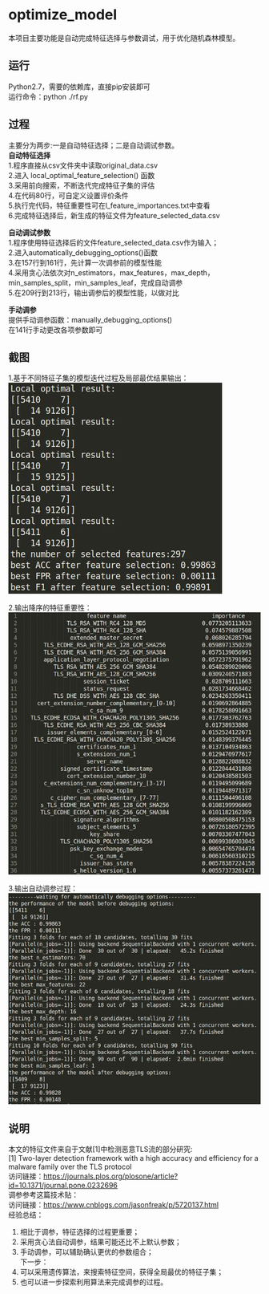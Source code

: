 # optimize_model
本项目主要功能是自动完成特征选择与参数调试，用于优化随机森林模型。

## 运行  
Python2.7，需要的依赖库，直接pip安装即可  
运行命令：python ./rf.py   

## 过程  
主要分为两步:一是自动特征选择；二是自动调试参数。  
**自动特征选择**  
1.程序直接从csv文件夹中读取original_data.csv  
2.进入 local_optimal_feature_selection() 函数  
3.采用前向搜索，不断迭代完成特征子集的评估  
4.在代码80行，可自定义设置评价条件  
5.执行完代码，特征重要性可在l_feature_importances.txt中查看  
6.完成特征选择后，新生成的特征文件为feature_selected_data.csv  

**自动调试参数**  
1.程序使用特征选择后的文件feature_selected_data.csv作为输入；  
2.进入automatically_debugging_options()函数  
3.在157行到161行，先计算一次调参前的模型性能  
4.采用贪心法依次对n_estimators，max_features，max_depth，min_samples_split，min_samples_leaf，完成自动调参  
5.在209行到213行，输出调参后的模型性能，以做对比  
  
**手动调参**  
提供手动调参函数：manually_debugging_options()  
在141行手动更改各项参数即可  
  
## 截图  
1.基于不同特征子集的模型迭代过程及局部最优结果输出：     
![image](https://github.com/NewBee119/optimize_model/blob/main/img/fs.jpg)      
  
2.输出降序的特征重要性：   
![image](https://github.com/NewBee119/optimize_model/blob/main/img/fi.jpg)    
  
3.输出自动调参过程：  
![image](https://github.com/NewBee119/optimize_model/blob/main/img/dp.jpg)    

## 说明   
本文的特征文件来自于文献[1]中检测恶意TLS流的部分研究:    
[1] Two-layer detection framework with a high accuracy and efficiency for a malware family over the TLS protocol    
访问链接：https://journals.plos.org/plosone/article?id=10.1371/journal.pone.0232696  
调参参考这篇技术贴：  
访问链接：https://www.cnblogs.com/jasonfreak/p/5720137.html    
经验总结：  
1. 相比于调参，特征选择的过程更重要；    
2. 采用贪心法自动调参，结果可能还比不上默认参数；  
3. 手动调参，可以辅助确认更优的参数组合；    
下一步：  
1. 可以采用遗传算法，来搜索特征空间，获得全局最优的特征子集；  
2. 也可以进一步探索利用算法来完成调参的过程。  

